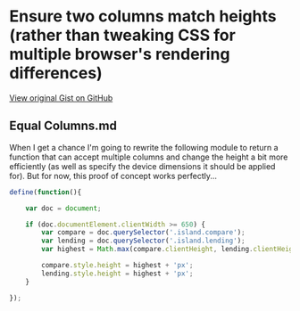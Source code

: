 # Ensure two columns match heights (rather than tweaking CSS for multiple browser's rendering differences)

[View original Gist on GitHub](https://gist.github.com/Integralist/4117173)

## Equal Columns.md

When I get a chance I'm going to rewrite the following module to return a function that can accept multiple columns and change the height a bit more efficiently (as well as specify the device dimensions it should be applied for). But for now, this proof of concept works perfectly...

```js
define(function(){

    var doc = document;

    if (doc.documentElement.clientWidth >= 650) {
        var compare = doc.querySelector('.island.compare');
        var lending = doc.querySelector('.island.lending');
        var highest = Math.max(compare.clientHeight, lending.clientHeight);

        compare.style.height = highest + 'px';
        lending.style.height = highest + 'px';
    }

});
```

